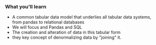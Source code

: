 ### What you'll learn

- A common tabular data model that underlies all tabular data systems, from pandas to relational databases
- We will focus and Pandas and SQL
- The creation and alteration of data in this tabular form
- they key concept of denormalizing data by "joining" it.
